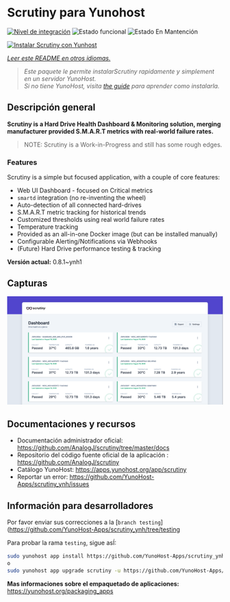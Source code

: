 <!--
Este archivo README esta generado automaticamente<https://github.com/YunoHost/apps/tree/master/tools/readme_generator>
No se debe editar a mano.
-->

# Scrutiny para Yunohost

[![Nivel de integración](https://dash.yunohost.org/integration/scrutiny.svg)](https://ci-apps.yunohost.org/ci/apps/scrutiny/) ![Estado funcional](https://ci-apps.yunohost.org/ci/badges/scrutiny.status.svg) ![Estado En Mantención](https://ci-apps.yunohost.org/ci/badges/scrutiny.maintain.svg)

[![Instalar Scrutiny con Yunhost](https://install-app.yunohost.org/install-with-yunohost.svg)](https://install-app.yunohost.org/?app=scrutiny)

*[Leer este README en otros idiomas.](./ALL_README.md)*

> *Este paquete le permite instalarScrutiny rapidamente y simplement en un servidor YunoHost.*  
> *Si no tiene YunoHost, visita [the guide](https://yunohost.org/install) para aprender como instalarla.*

## Descripción general

**Scrutiny is a Hard Drive Health Dashboard & Monitoring solution, merging manufacturer provided S.M.A.R.T metrics with real-world failure rates.**

> NOTE: Scrutiny is a Work-in-Progress and still has some rough edges.

### Features

Scrutiny is a simple but focused application, with a couple of core features:

- Web UI Dashboard - focused on Critical metrics
- `smartd` integration (no re-inventing the wheel)
- Auto-detection of all connected hard-drives
- S.M.A.R.T metric tracking for historical trends
- Customized thresholds using real world failure rates
- Temperature tracking
- Provided as an all-in-one Docker image (but can be installed manually)
- Configurable Alerting/Notifications via Webhooks
- (Future) Hard Drive performance testing & tracking


**Versión actual:** 0.8.1~ynh1

## Capturas

![Captura de Scrutiny](./doc/screenshots/dashboard.png)

## Documentaciones y recursos

- Documentación administrador oficial: <https://github.com/AnalogJ/scrutiny/tree/master/docs>
- Repositorio del código fuente oficial de la aplicación : <https://github.com/AnalogJ/scrutiny>
- Catálogo YunoHost: <https://apps.yunohost.org/app/scrutiny>
- Reportar un error: <https://github.com/YunoHost-Apps/scrutiny_ynh/issues>

## Información para desarrolladores

Por favor enviar sus correcciones a la [`branch testing`](https://github.com/YunoHost-Apps/scrutiny_ynh/tree/testing

Para probar la rama `testing`, sigue asÍ:

```bash
sudo yunohost app install https://github.com/YunoHost-Apps/scrutiny_ynh/tree/testing --debug
o
sudo yunohost app upgrade scrutiny -u https://github.com/YunoHost-Apps/scrutiny_ynh/tree/testing --debug
```

**Mas informaciones sobre el empaquetado de aplicaciones:** <https://yunohost.org/packaging_apps>
